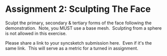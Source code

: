 # Assignment 2: Sculpting The Face

<p><span>Sculpt the primary, secondary &amp; tertiary forms of the face following the demonstration.&nbsp; Note, you MUST use a base mesh.&nbsp; Sculpting from a sphere is not allowed in this exercise.</span></p>
<p><span>Please share a link to your syncsketch submission here.&nbsp; Even if it's the same link.&nbsp; This will serve as a metric for a turned in assignment.</span></p>